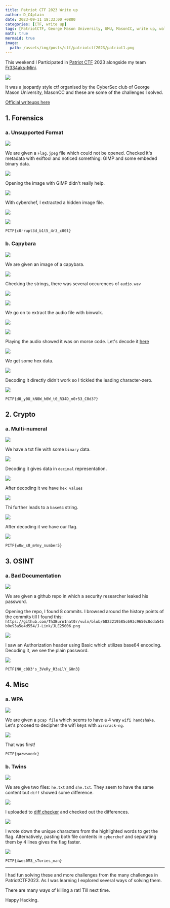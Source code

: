```yaml
---
title: Patriot CTF 2023 Write up
author: D_C4ptain
date: 2023-09-11 18:33:00 +0800
categories: [CTF, write up]
tags: [PatriotCTF, George Mason University, GMU, MasonCC, write up, walkthrough, ctf, jeopardy, forensics, crypto, OSINT, misc, cyberchef, base64, exiftool, aircrack-ng]
math: true
mermaid: true
image:
  path: /assets/img/posts/ctf/patriotctf2023/patriot1.png
---
```


This weekend I Participated in [Patriot CTF](https://pctf.competitivecyber.club/) 2023 alongside my team [Fr334aks-Mini](https://twitter.com/fr334aksmini). 

![](/assets/img/posts/ctf/patriotctf2023/patriot2.png)
 
It was a jeopardy style ctf organised by the CyberSec club of George Mason University, MasonCC and these are some of the challenges I solved.

[Official writeups here](https://github.com/MasonCompetitiveCyber/PatriotCTF2023/)


## 1. **Forensics**

### a. Unsupported Format

![](/assets/img/posts/ctf/patriotctf2023/funsupportedformat1.png)

We are given a `Flag.jpeg` file which could not be opened. Checked it's metadata with exiftool and noticed something: GIMP and some embeded binary data.  

![](/assets/img/posts/ctf/patriotctf2023/funsupportedformat1b.png)

Opening the image with GIMP didn't really help.

![](/assets/img/posts/ctf/patriotctf2023/funsupportedformat2.png)
  
With cyberchef, I extracted a hidden image file. 

![](/assets/img/posts/ctf/patriotctf2023/funsupportedformat3.png)

![](/assets/img/posts/ctf/patriotctf2023/funsupportedformat4.png)

`PCTF{c0rrupt3d_b1t5_4r3_c00l}`


### b. Capybara

![](/assets/img/posts/ctf/patriotctf2023/fcapybara1.png)  

We are given an image of a capybara.

![](/assets/img/posts/ctf/patriotctf2023/capybara.jpeg)  

Checking the strings, there was several occurences of `audio.wav`

![](/assets/img/posts/ctf/patriotctf2023/fcapybara2.png)

![](/assets/img/posts/ctf/patriotctf2023/fcapybara3.png)

We go on to extract the audio file with binwalk.

![](/assets/img/posts/ctf/patriotctf2023/fcapybara4.png)

![](/assets/img/posts/ctf/patriotctf2023/fcapybara5.png)

Playing the audio showed it was on morse code. Let's decode it [here](https://morsecode.world/international/decoder/audio-decoder-adaptive.html)

![](/assets/img/posts/ctf/patriotctf2023/fcapybara6.png)

We get some hex data.

![](/assets/img/posts/ctf/patriotctf2023/fcapybara7.png)

Decoding it directly didn't work so I tickled the leading character-zero.

![](/assets/img/posts/ctf/patriotctf2023/fcapybara8.png)

`PCTF{d0_y0U_kN0W_h0W_t0_R34D_m0r53_C0d3?}`



## 2. **Crypto**

### a. Multi-numeral

![](/assets/img/posts/ctf/patriotctf2023/cmulti-numeral1.png)

We have a txt file with some `binary` data.

![](/assets/img/posts/ctf/patriotctf2023/cmulti-numeral2.png)

Decoding it gives data in `decimal` representation.

![](/assets/img/posts/ctf/patriotctf2023/cmulti-numeral3.png)

After decoding it we have `hex values`

![](/assets/img/posts/ctf/patriotctf2023/cmulti-numeral4.png)

Thi further leads to a `base64` string.

![](/assets/img/posts/ctf/patriotctf2023/cmulti-numeral5.png)

After decoding it we have our flag.

![](/assets/img/posts/ctf/patriotctf2023/cmulti-numeral6.png)


`PCTF{w0w_s0_m4ny_number5}`



## 3. **OSINT**

### a. Bad Documentation

![](/assets/img/posts/ctf/patriotctf2023/obd1.png)

We are given a github repo in which a security researcher leaked his password.

Opening the repo, I found 8 commits. I browsed around the history points of the commits till I found this: `https://github.com/Th3Burn1nat0r/vuln/blob/6823219585c693c9650c0dda545b0e93a5e4d554/J-Link/JLE25006.png`

![](/assets/img/posts/ctf/patriotctf2023/obd2.png)

I saw an Authorization header using Basic which utilizes base64 encoding.
Decoding it, we see the plain password.

![](/assets/img/posts/ctf/patriotctf2023/obd3.png)


`PCTF{N0_c0D3's_3VeRy_R3aLlY_G0n3}`



## 4. **Misc**

### a. WPA

![](/assets/img/posts/ctf/patriotctf2023/mwpa1.png)

We are given a `pcap file` which seems to have a 4 way `wifi handshake`. Let's proceed to decipher the wifi keys with `aircrack-ng`.

![](/assets/img/posts/ctf/patriotctf2023/mwpa2.png)

That was first!

`PCTF{qazwsxedc}`



### b. Twins

![](/assets/img/posts/ctf/patriotctf2023/mtwins1.png)

We are give two files: `he.txt` and `she.txt`. They seem to have the same content but `diff` showed some difference.

![](/assets/img/posts/ctf/patriotctf2023/mtwins2.png)

I uploaded to [diff checker](https://www.diffchecker.com/) and checked out the differences.

![](/assets/img/posts/ctf/patriotctf2023/mtwins3.png)

I wrote down the unique characters from the highlighted words to get the flag. 
Alternatively, pasting both file contents in `cyberchef` and separating them by 4 lines gives the flag faster.

![](/assets/img/posts/ctf/patriotctf2023/mtwins3b.png)

`PCTF{4wes0M3_sTories_man}`



---

I had fun solving these and more challenges from the many challenges in PatriotCTF2023. As I was learning I explored several ways of solving them.

There are many ways of killing a rat! Till next time.

Happy Hacking.